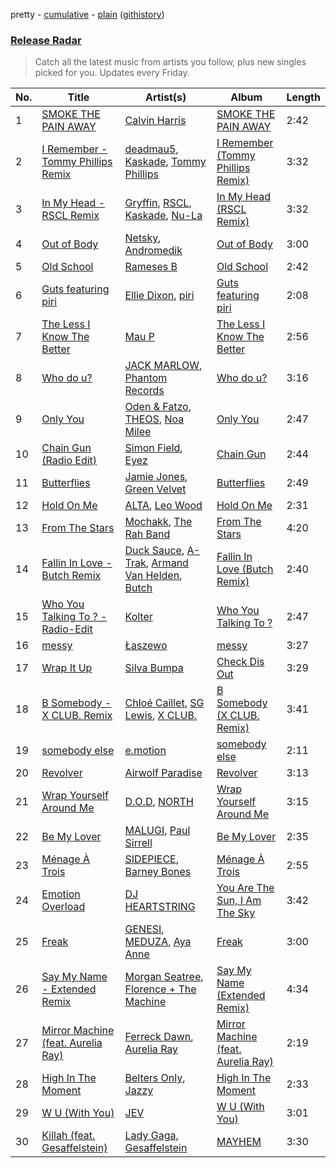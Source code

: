 pretty - [cumulative](/playlists/cumulative/Release%20Radar.md) - [plain](/playlists/plain/37i9dQZEVXbsudmxBFKW7G) ([githistory](https://github.githistory.xyz/vitokorn/spotify-playlist-archive/blob/master/playlists/plain/37i9dQZEVXbsudmxBFKW7G))
### [Release Radar](https://open.spotify.com/playlist/37i9dQZEVXbsudmxBFKW7G)

> Catch all the latest music from artists you follow, plus new singles picked for you. Updates every Friday.

| No. | Title | Artist(s) | Album | Length |
|---|---|---|---|---|
| 1 | [SMOKE THE PAIN AWAY](https://open.spotify.com/track/7abZdMxSDfDDf7HKB8Ae8r) | [Calvin Harris](https://open.spotify.com/artist/7CajNmpbOovFoOoasH2HaY) | [SMOKE THE PAIN AWAY](https://open.spotify.com/album/50OtQfrt3bjHLjnQMMT5KP) | 2:42 |
| 2 | [I Remember - Tommy Phillips Remix](https://open.spotify.com/track/5qaBH4UBmWeidfGSQfnW51) | [deadmau5](https://open.spotify.com/artist/2CIMQHirSU0MQqyYHq0eOx), [Kaskade](https://open.spotify.com/artist/6TQj5BFPooTa08A7pk8AQ1), [Tommy Phillips](https://open.spotify.com/artist/3Z1hS6haFjSDvQc8TORkIW) | [I Remember (Tommy Phillips Remix)](https://open.spotify.com/album/0jkSuitxQSLXjXAkFOJacT) | 3:32 |
| 3 | [In My Head - RSCL Remix](https://open.spotify.com/track/5JiMDcfN7Yb9JI3Mgfkdy0) | [Gryffin](https://open.spotify.com/artist/2ZRQcIgzPCVaT9XKhXZIzh), [RSCL](https://open.spotify.com/artist/5pkU7zjIzHgfN1n91e51r3), [Kaskade](https://open.spotify.com/artist/6TQj5BFPooTa08A7pk8AQ1), [Nu-La](https://open.spotify.com/artist/4yzrGOiPCcssfpKBT0bnHR) | [In My Head (RSCL Remix)](https://open.spotify.com/album/06Ra8ik08xIea76rMfKA0r) | 3:32 |
| 4 | [Out of Body](https://open.spotify.com/track/5IIAVsQXrrXzAzSgMHdDJV) | [Netsky](https://open.spotify.com/artist/5TgQ66WuWkoQ2xYxaSTnVP), [Andromedik](https://open.spotify.com/artist/7miXLG9boDOGHJaEelSL7T) | [Out of Body](https://open.spotify.com/album/3Fxxs7rkx9hKtsfCQlto1d) | 3:00 |
| 5 | [Old School](https://open.spotify.com/track/4PJ2d3KGZ0goovJMHOpxwr) | [Rameses B](https://open.spotify.com/artist/06EfEcjc0vdvI6VNL0soIO) | [Old School](https://open.spotify.com/album/7Moh1CwiKkoFwm6R4nVfnV) | 2:42 |
| 6 | [Guts featuring piri](https://open.spotify.com/track/1UHqGSRkYkxLg5ejZThyTQ) | [Ellie Dixon](https://open.spotify.com/artist/4mvJltDSlBawXCZhq6NAso), [piri](https://open.spotify.com/artist/4DpmPt7gfAAq7WEx0E1X8s) | [Guts featuring piri](https://open.spotify.com/album/3N4DizNmYJRO8yoBWNyKwT) | 2:08 |
| 7 | [The Less I Know The Better](https://open.spotify.com/track/7lDGg8CFySbkKUrjgzcLlY) | [Mau P](https://open.spotify.com/artist/0w1sbtZVQoK6GzV4A4OkCv) | [The Less I Know The Better](https://open.spotify.com/album/37k9VMEhAj9tO9g7MTkHWk) | 2:56 |
| 8 | [Who do u?](https://open.spotify.com/track/5oWfXmdrVX0AMwEdJ8iSBf) | [JACK MARLOW](https://open.spotify.com/artist/5qIDbjJ9VyV3eogXzEA6H3), [Phantom Records](https://open.spotify.com/artist/1dHcunJQkysyrXIhVS7rOE) | [Who do u?](https://open.spotify.com/album/370zcbMnITY8CIMEHuotXr) | 3:16 |
| 9 | [Only You](https://open.spotify.com/track/2LMKaaPc48a48HIB5dmFmR) | [Oden & Fatzo](https://open.spotify.com/artist/2YEnrpAWWaNRFumgde1lLH), [THEOS](https://open.spotify.com/artist/1hfqK3rF48A3CDcV8SAiyM), [Noa Milee](https://open.spotify.com/artist/2CvZc8HOLU2V2ykXCUlaC4) | [Only You](https://open.spotify.com/album/7cWLkwgHZo7jtIpzlsQCeD) | 2:47 |
| 10 | [Chain Gun (Radio Edit)](https://open.spotify.com/track/0MMwlA5aeetEX6DuADdTUS) | [Simon Field](https://open.spotify.com/artist/2S0tj8IQ2ytFKa5HdCni57), [Eyez](https://open.spotify.com/artist/3lbE4VUYGYUusBmdfPbtJV) | [Chain Gun](https://open.spotify.com/album/2XRll6arsKadt4CNHKhDg0) | 2:44 |
| 11 | [Butterflies](https://open.spotify.com/track/6cBs0IiuiBT0172vOcc7GE) | [Jamie Jones](https://open.spotify.com/artist/4admDxmnri5Zco0xYrJ0ji), [Green Velvet](https://open.spotify.com/artist/3ABaec4jjl95VqmG1iD4k2) | [Butterflies](https://open.spotify.com/album/2C74sO3IjfXbiEPKD6kjQo) | 2:49 |
| 12 | [Hold On Me](https://open.spotify.com/track/4W1zk9eanHzWgFv4tcN0KE) | [ALTA](https://open.spotify.com/artist/0PkXdpzJOcWmCvp4aqRsA5), [Leo Wood](https://open.spotify.com/artist/58vAPzbpMZAVTHWA1KT68B) | [Hold On Me](https://open.spotify.com/album/1RWgaNSJpJ91mwQ2Bq85CU) | 2:31 |
| 13 | [From The Stars](https://open.spotify.com/track/5Pp3N0a8kvrEgCCJcPwQd6) | [Mochakk](https://open.spotify.com/artist/0rTh1tAdrEbdKZBTiiAQSo), [The Rah Band](https://open.spotify.com/artist/7MDoXA8Kfykq3gkBkDBLtH) | [From The Stars](https://open.spotify.com/album/6hzJ5qsreJG56WxSJoMyhF) | 4:20 |
| 14 | [Fallin In Love - Butch Remix](https://open.spotify.com/track/66DYTXeYxDpK2z3YVwDRoP) | [Duck Sauce](https://open.spotify.com/artist/0q8J3Yj810t5cpAYEJ7gxt), [A-Trak](https://open.spotify.com/artist/3TaUSUXn41GixL7zbvrIDt), [Armand Van Helden](https://open.spotify.com/artist/3cQA9WH8liZfeja1DxcDYE), [Butch](https://open.spotify.com/artist/5kLzaeSHrmS7okc5XNE6lv) | [Fallin In Love (Butch Remix)](https://open.spotify.com/album/1MGUCWOLpxMsRoCCICVe2O) | 2:40 |
| 15 | [Who You Talking To ? - Radio-Edit](https://open.spotify.com/track/44MUfjvDTzTHnosJSORMa1) | [Kolter](https://open.spotify.com/artist/2Invsp3HSrAeJy4u7Retry) | [Who You Talking To ?](https://open.spotify.com/album/3jaXPHRq3JEZa4hzfYGhFc) | 2:47 |
| 16 | [messy](https://open.spotify.com/track/3CPhCNH8rV1czzGSmXm9TH) | [Łaszewo](https://open.spotify.com/artist/6jxGLrn1I14RIeRYodOpLN) | [messy](https://open.spotify.com/album/4XoiPhxyT8riRh4V2enQZP) | 3:27 |
| 17 | [Wrap It Up](https://open.spotify.com/track/3aekCCcYbuxo93ZYBBjT6s) | [Silva Bumpa](https://open.spotify.com/artist/2dPLkqesvPXpIlP65JoLrf) | [Check Dis Out](https://open.spotify.com/album/7Blc6HJNxFjfRepAwfPS1p) | 3:29 |
| 18 | [B Somebody - X CLUB. Remix](https://open.spotify.com/track/0fgjSCrThXsWnEvqRD1DsG) | [Chloé Caillet](https://open.spotify.com/artist/68ywCN6ZpInbcilOfLBa3a), [SG Lewis](https://open.spotify.com/artist/0GG2cWaonE4JPrjcCCQ1EG), [X CLUB.](https://open.spotify.com/artist/4CYPaFp9yDrNduNptv0DPQ) | [B Somebody (X CLUB. Remix)](https://open.spotify.com/album/1UdRqFmjpDpn4ZLW9tpBJy) | 3:41 |
| 19 | [somebody else](https://open.spotify.com/track/6aInSNYXYd5fSDZN5zX6Tc) | [e.motion](https://open.spotify.com/artist/1LXlu1Blu2l9pgaIMaD3DZ) | [somebody else](https://open.spotify.com/album/1hHndqjMpJ426F7xFruQ2z) | 2:11 |
| 20 | [Revolver](https://open.spotify.com/track/39KkGrkTwD0MIZAnWr9AkY) | [Airwolf Paradise](https://open.spotify.com/artist/0c3I7EPZUCCG7khbUwQDjl) | [Revolver](https://open.spotify.com/album/3SGiYiOb88avGWt27pXmWX) | 3:13 |
| 21 | [Wrap Yourself Around Me](https://open.spotify.com/track/2a864kcI07gkk2sNMpW4tD) | [D.O.D](https://open.spotify.com/artist/0Cs47vvRsPgEfliBU9KDiB), [NORTH](https://open.spotify.com/artist/5VgqZF1Hh98txNLr04HUVc) | [Wrap Yourself Around Me](https://open.spotify.com/album/3tVEnCdypxOfjpyv7G6Fo4) | 3:15 |
| 22 | [Be My Lover](https://open.spotify.com/track/4CMMYnsYsM7gY3Gf7j10yf) | [MALUGI](https://open.spotify.com/artist/50udUOTR7dQUgyPwPuCLM6), [Paul Sirrell](https://open.spotify.com/artist/6BNmkoOlQMVJCf5kcCc41g) | [Be My Lover](https://open.spotify.com/album/5ej6OUxhJ6XNey2Il4svaW) | 2:35 |
| 23 | [Ménage À Trois](https://open.spotify.com/track/2H9SdFmXgiHM5MhwLOuBm3) | [SIDEPIECE](https://open.spotify.com/artist/5czbzNZZfWpyFgZyfT3Mkk), [Barney Bones](https://open.spotify.com/artist/7rzyYETlkvNEdxdtSUXXTV) | [Ménage À Trois](https://open.spotify.com/album/6tdzoV8uezHAmeNXoEIWrl) | 2:55 |
| 24 | [Emotion Overload](https://open.spotify.com/track/7EqFx2b0yW3WTlzcwtW557) | [DJ HEARTSTRING](https://open.spotify.com/artist/5tcwaJBUyEdxQxvieuQxU7) | [You Are The Sun, I Am The Sky](https://open.spotify.com/album/0JaZ85yJFrNJAsUNzkJeNl) | 3:42 |
| 25 | [Freak](https://open.spotify.com/track/4w3dp65mVEKvTHeKZ7U2l8) | [GENESI](https://open.spotify.com/artist/4OG9hOPsfAEziKvOJj2SG7), [MEDUZA](https://open.spotify.com/artist/0xRXCcSX89eobfrshSVdyu), [Aya Anne](https://open.spotify.com/artist/5PbxcgpYKbG22qd9c3LNC1) | [Freak](https://open.spotify.com/album/01gA8BZQ4nRgWY3BP14HhT) | 3:00 |
| 26 | [Say My Name - Extended Remix](https://open.spotify.com/track/2o4jEBE8I1hk3BGkzcBGJP) | [Morgan Seatree](https://open.spotify.com/artist/0GInfEJXl2kGPhSsVqEqXh), [Florence + The Machine](https://open.spotify.com/artist/1moxjboGR7GNWYIMWsRjgG) | [Say My Name (Extended Remix)](https://open.spotify.com/album/1YzQ7POb0FXiVbiwX0zUvN) | 4:34 |
| 27 | [Mirror Machine (feat. Aurelia Ray)](https://open.spotify.com/track/02idOTV7xd70dtWv5ALKNt) | [Ferreck Dawn](https://open.spotify.com/artist/3cnAJv9gydgm52KFIsdvO8), [Aurelia Ray](https://open.spotify.com/artist/1XBlyH8em537ST8B4bifds) | [Mirror Machine (feat. Aurelia Ray)](https://open.spotify.com/album/2kOMPQL3Dh0txs9SLyrKbM) | 2:19 |
| 28 | [High In The Moment](https://open.spotify.com/track/5RoCljbk2oQdjwP7474qHK) | [Belters Only](https://open.spotify.com/artist/1H1sDUWSlytzifZTDpKgUA), [Jazzy](https://open.spotify.com/artist/7zAAwgV5Wqmvpb4GzvlRkP) | [High In The Moment](https://open.spotify.com/album/389umoASY75bWRTuKxAUlG) | 2:33 |
| 29 | [W U (With You)](https://open.spotify.com/track/5zJ9hHu54TZu9NdLMSBd11) | [JEV](https://open.spotify.com/artist/6StZbL9v3UpuaMwIoq8fyW) | [W U (With You)](https://open.spotify.com/album/00Pn5CSnnnEDffAo4GGLBN) | 3:01 |
| 30 | [Killah (feat. Gesaffelstein)](https://open.spotify.com/track/4pNzBbGcqXofx8mLBPTeih) | [Lady Gaga](https://open.spotify.com/artist/1HY2Jd0NmPuamShAr6KMms), [Gesaffelstein](https://open.spotify.com/artist/3hteYQFiMFbJY7wS0xDymP) | [MAYHEM](https://open.spotify.com/album/2MHUaRi9OCyTN02SoyRRBJ) | 3:30 |
